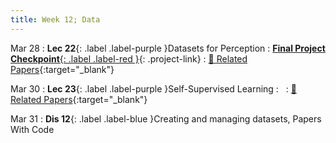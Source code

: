 ```yaml
---
title: Week 12; Data
---
```


Mar 28
: **Lec 22**{: .label .label-purple }Datasets for Perception
: [**Final Project Checkpoint**{: .label .label-red }](/projects/#final-project){: .project-link}
  : [📃 Related Papers](/topics/data/#datasets){:target="_blank"}

Mar 30 
: **Lec 23**{: .label .label-purple }Self-Supervised Learning
: &nbsp;
  : [📃 Related Papers](/topics/data/#self-supervised-learning){:target="_blank"}

Mar 31
: **Dis 12**{: .label .label-blue }Creating and managing datasets, Papers With Code
